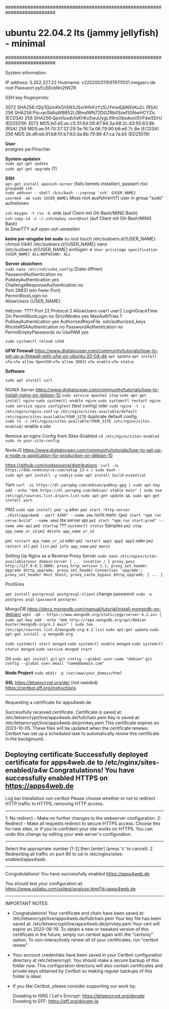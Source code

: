 ##########################################################################

# ubuntu 22.04.2 lts (jammy jellyfish) - minimal             #

##########################################################################

System information:

IP address:     5.252.227.22
Hostname:       v2202003115976111031.megasrv.de
root Passwort pyEuSExbNn2tW2R

SSH key fingerprints:

3072 SHA256:/QIy1QzmKk5hSN3JSvrlhfnFzYz5lJYmwEjbN9zKu2c (RSA)
256 SHA256:Pq+qoSb6qWB852L0BmdWN72DGZRb0SsefS5NwHCYZlc (ECDSA)
256 SHA256:Qpm1usdUIsKhKx5wuUygLIf4rsObiukoolSVFdw5DrU (ED25519)
3072 MD5:b0:d5:ac:c5:31:64:06:87:94:3a:68:2c:43:95:63:8b (RSA)
256 MD5:ae:5f:70:37:32:29:3e:16:7a:06:79:90:b9:e6:7c:8e (ECDSA)
256 MD5:2b:d9:eb:91:b8:f0:b7:63:da:8b:79:86:47:ca:7a:b5 (ED25519)

**User**  
postgres pw:Pinscher

**System updaten**  
`sudo apt-get update`  
`sudo apt-get upgrade` (?)

**SSH**  
`apt-get install openssh-server` (falls bereits installiert, passiert nix)  
`groupadd ssh`  
`sudo adduser --shell /bin/bash --ingroup 'ssh' {USER_NAME}`  
`usermod -aG sudo {USER_NAME}`  Muss root ausführen!(?) user in group "sudo" aufnehmen

`ssh-keygen -t rsa -b 4096` (auf Client mit Git-Bash/MING Bash)  
`ssh-copy-id -i ~/.ssh/mykey user@host` (auf Client mit Git-Bash/MING Bash)  
In SmarTTY auf open-ssh umstellen

**keine pw-eingabe bei sudo**
su root
touch /etc/sudoers.d/{USER_NAME}
chmod 0440 /etc/sudoers.d/{USER_NAME}
nano /etc/sudoers.d/{USER_NAME}
einfügen:
`# User privilege specification`
`{USER_NAME} ALL=NOPASSWD: ALL`

**Server absichern**  
`sudo nano /etc/ssh/sshd_config` (Datei öffnen)  
PasswordAuthentication no  
PubkeyAuthentication yes  
ChallengeResponseAuthentication no  
Port 28831 (ein freier Port)  
PerminRootLogin no  
AllowUsers {USER_NAME}

Hetzner: ????
Port 22
Protocol 2
AllowUsers user1 user2
LoginGraceTime 2m
PermitRootLogin no
StrictModes yes
MaxAuthTries 1
PubkeyAuthentication yes
AuthorizedKeysFile .ssh/authorized_keys
RhostsRSAAuthentication no
PasswordAuthentication no
PermitEmptyPasswords no
UsePAM yes

`sudo systemctl reload sshd`

**UFW Firewall**
https://www.digitalocean.com/community/tutorials/how-to-set-up-a-firewall-with-ufw-on-ubuntu-20-04-de
`apt update`
`apt install ufw`
`ufw allow OpenSSH`
`ufw allow 28831`
`ufw enable`
`ufw status`

**Software**

`sudo apt install curl`

NGINX Server
https://www.digitalocean.com/community/tutorials/how-to-install-nginx-on-debian-10
`sudo service apache2 stop`
`sudo apt-get install nginx`
`sudo systemctl enable nginx`
`sudo systemctl restart nginx`
`sudo service nginx configtest` (test config)
oder `sudo nginx -t -c /etc/nginx/nginx.conf`
`cp /etc/nginx/sites-available/default /etc/nginx/sites-available/YOUR_SITE` duplicate default config  
`sudo ln -s /etc/nginx/sites-available/YOUR_SITE /etc/nginx/sites-enabled/`  enable a site

Remove an nginx Config from Sites-Enabled
`cd /etc/nginx/sites-enabled`
`sudo rm your-site-config`

NodeJS
https://www.digitalocean.com/community/tutorials/how-to-set-up-a-node-js-application-for-production-on-debian-10

https://github.com/nodesource/distributions :
`curl -sL https://deb.nodesource.com/setup_13.x | sudo bash -`  
`sudo apt-get install -y nodejs`
`sudo apt install build-essential`

Yarn
`curl -sL https://dl.yarnpkg.com/debian/pubkey.gpg | sudo apt-key add -`
`echo "deb https://dl.yarnpkg.com/debian/ stable main" | sudo tee /etc/apt/sources.list.d/yarn.list`
`sudo apt-get update && sudo apt-get install yarn`

PM2
`sudo npm install pm2 -g`
a4w: `pm2 start "http-server ./dist/apps4web --port 4300" --name a4w`
nicht mehr :(`pm2 start "npm run serve:build" --name a4w`) lite server
api `pm2 start "npm run start:prod" --name a4w-api`
`pm2 startup` ???
`systemctl status`
Samples
`pm2 stop app_name_or_id`
`pm2 delete app_name_or_id`

`pm2 restart app_name_or_id` oder `pm2 restart app1 app2 app3` oder `pm2 restart all`
`pm2 list`
`pm2 info app_name`
`pm2 monit`

Setting Up Nginx as a Reverse Proxy Server
`sudo nano /etc/nginx/sites-available/your_domain`
`server {
...
location / {
proxy_pass http://127.0.0.1:3000;
proxy_http_version 1.1;
proxy_set_header Upgrade $http_upgrade;
proxy_set_header Connection 'upgrade';
proxy_set_header Host $host;
proxy_cache_bypass $http_upgrade;
}
...
}`

PostGres

`apt install postgresql postgresql-client`
change password:
`sudo -u postgres psql`
`\password postgres`

MongoDB
https://docs.mongodb.com/manual/tutorial/install-mongodb-on-debian/
`wget -qO - https://www.mongodb.org/static/pgp/server-4.2.asc | sudo apt-key add -`
`echo "deb http://repo.mongodb.org/apt/debian buster/mongodb-org/4.2 main" | sudo tee /etc/apt/sources.list.d/mongodb-org-4.2.list`
`sudo apt-get update`
`sudo apt-get install -y mongodb-org`

`sudo systemctl start mongod`
`sudo systemctl enable mongod`
`sudo systemctl status mongod`
`sudo service mongod start`

Git
`sudo apt install git`
`git config --global user.name "debian"`
`git config --global user.email "name@domain.com"`

**Node Project**
`sudo mkdir -p /var/www/your_domain/html`

**SSL**
https://letsencrypt.org/de/ (not needed)
https://certbot.eff.org/instructions

----------------
Requesting a certificate for apps4web.de

Successfully received certificate.
Certificate is saved at: /etc/letsencrypt/live/apps4web.de/fullchain.pem
Key is saved at:         /etc/letsencrypt/live/apps4web.de/privkey.pem
This certificate expires on 2023-10-05.
These files will be updated when the certificate renews.
Certbot has set up a scheduled task to automatically renew this certificate in the background.

Deploying certificate
Successfully deployed certificate for apps4web.de to /etc/nginx/sites-enabled/a4w
Congratulations! You have successfully enabled HTTPS on https://apps4web.de
------------------

Log bei Installation von certbot
Please choose whether or not to redirect HTTP traffic to HTTPS, removing HTTP access.
- - - - - - - - - - - - - - - - - - - - - - - - - - - - - - - - - - - - - - - -
1: No redirect - Make no further changes to the webserver configuration.
2: Redirect - Make all requests redirect to secure HTTPS access. Choose this for
new sites, or if you're confident your site works on HTTPS. You can undo this
change by editing your web server's configuration.
- - - - - - - - - - - - - - - - - - - - - - - - - - - - - - - - - - - - - - - -
Select the appropriate number [1-2] then [enter] (press 'c' to cancel): 2
Redirecting all traffic on port 80 to ssl in /etc/nginx/sites-enabled/apps4web

- - - - - - - - - - - - - - - - - - - - - - - - - - - - - - - - - - - - - - - -
Congratulations! You have successfully enabled https://apps4web.de

You should test your configuration at:
https://www.ssllabs.com/ssltest/analyze.html?d=apps4web.de
- - - - - - - - - - - - - - - - - - - - - - - - - - - - - - - - - - - - - - - -

IMPORTANT NOTES:

- Congratulations! Your certificate and chain have been saved at:
  /etc/letsencrypt/live/apps4web.de/fullchain.pem
  Your key file has been saved at:
  /etc/letsencrypt/live/apps4web.de/privkey.pem
  Your cert will expire on 2020-06-19. To obtain a new or tweaked
  version of this certificate in the future, simply run certbot again
  with the "certonly" option. To non-interactively renew *all* of
  your certificates, run "certbot renew"
- Your account credentials have been saved in your Certbot
  configuration directory at /etc/letsencrypt. You should make a
  secure backup of this folder now. This configuration directory will
  also contain certificates and private keys obtained by Certbot so
  making regular backups of this folder is ideal.
- If you like Certbot, please consider supporting our work by:

  Donating to ISRG / Let's Encrypt:   https://letsencrypt.org/donate
  Donating to EFF:                    https://eff.org/donate-le
